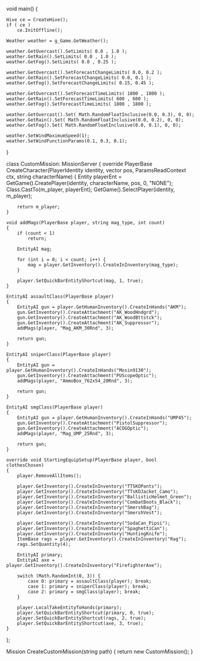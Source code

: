 
void main()
{

	Hive ce = CreateHive();
	if ( ce )
		ce.InitOffline();

	Weather weather = g_Game.GetWeather();

	weather.GetOvercast().SetLimits( 0.0 , 1.0 );
	weather.GetRain().SetLimits( 0.0 , 1.0 );
	weather.GetFog().SetLimits( 0.0 , 0.25 );

	weather.GetOvercast().SetForecastChangeLimits( 0.0, 0.2 );
	weather.GetRain().SetForecastChangeLimits( 0.0, 0.1 );
	weather.GetFog().SetForecastChangeLimits( 0.15, 0.45 );

	weather.GetOvercast().SetForecastTimeLimits( 1800 , 1800 );
	weather.GetRain().SetForecastTimeLimits( 600 , 600 );
	weather.GetFog().SetForecastTimeLimits( 1800 , 1800 );

	weather.GetOvercast().Set( Math.RandomFloatInclusive(0.0, 0.3), 0, 0);
	weather.GetRain().Set( Math.RandomFloatInclusive(0.0, 0.2), 0, 0);
	weather.GetFog().Set( Math.RandomFloatInclusive(0.0, 0.1), 0, 0);
	
	weather.SetWindMaximumSpeed(1);
	weather.SetWindFunctionParams(0.1, 0.3, 0.1);
}

class CustomMission: MissionServer
{
	override PlayerBase CreateCharacter(PlayerIdentity identity, vector pos, ParamsReadContext ctx, string characterName)
	{
		Entity playerEnt = GetGame().CreatePlayer(identity, characterName, pos, 0, "NONE");
		Class.CastTo(m_player, playerEnt);
		GetGame().SelectPlayer(identity, m_player);

		return m_player;
	}

	void addMags(PlayerBase player, string mag_type, int count)
	{
		if (count < 1)
			return;

		EntityAI mag;

		for (int i = 0; i < count; i++) {
			mag = player.GetInventory().CreateInInventory(mag_type);
		}

		player.SetQuickBarEntityShortcut(mag, 1, true);
	}

	EntityAI assaultClass(PlayerBase player)
	{
		EntityAI gun = player.GetHumanInventory().CreateInHands("AKM");
		gun.GetInventory().CreateAttachment("AK_WoodHndgrd");
		gun.GetInventory().CreateAttachment("AK_WoodBttstck");
		gun.GetInventory().CreateAttachment("AK_Suppressor");
		addMags(player, "Mag_AKM_30Rnd", 3);

		return gun;
	}

	EntityAI sniperClass(PlayerBase player)
	{
		EntityAI gun = player.GetHumanInventory().CreateInHands("Mosin9130");
		gun.GetInventory().CreateAttachment("PUScopeOptic");
		addMags(player, "AmmoBox_762x54_20Rnd", 3);

		return gun;
	}

	EntityAI smgClass(PlayerBase player)
	{
		EntityAI gun = player.GetHumanInventory().CreateInHands("UMP45");
		gun.GetInventory().CreateAttachment("PistolSuppressor");
		gun.GetInventory().CreateAttachment("ACOGOptic");
		addMags(player, "Mag_UMP_25Rnd", 3);

		return gun;
	}

	override void StartingEquipSetup(PlayerBase player, bool clothesChosen)
	{
		player.RemoveAllItems();

		player.GetInventory().CreateInInventory("TTSKOPants");
		player.GetInventory().CreateInInventory("TTsKOJacket_Camo");
		player.GetInventory().CreateInInventory("BallisticHelmet_Green");
		player.GetInventory().CreateInInventory("CombatBoots_Black");
		player.GetInventory().CreateInInventory("SmershBag");
		player.GetInventory().CreateInInventory("SmershVest");

		player.GetInventory().CreateInInventory("SodaCan_Pipsi");
		player.GetInventory().CreateInInventory("SpaghettiCan");
		player.GetInventory().CreateInInventory("HuntingKnife");
		ItemBase rags = player.GetInventory().CreateInInventory("Rag");
		rags.SetQuantity(4);

		EntityAI primary;
		EntityAI axe = player.GetInventory().CreateInInventory("FirefighterAxe");

		switch (Math.RandomInt(0, 3)) {
			case 0: primary = assaultClass(player); break;
			case 1: primary = sniperClass(player); break;
			case 2: primary = smgClass(player); break;
		}

		player.LocalTakeEntityToHands(primary);
		player.SetQuickBarEntityShortcut(primary, 0, true);
		player.SetQuickBarEntityShortcut(rags, 2, true);
		player.SetQuickBarEntityShortcut(axe, 3, true);
	}
};

Mission CreateCustomMission(string path)
{
	return new CustomMission();
}
 
